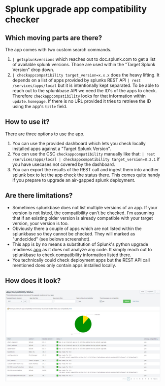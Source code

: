 # Splunk upgrade app compatibility checker

## Which moving parts are there?
The app comes with two custom search commands.
1. `| getsplunkversions` which reaches out to doc.splunk.com to get a list of available splunk versions.
    Those are used within the "Target Splunk Version" drop down.
2. `| checkappcompatibility target_version=x.x.x` does the heavy lifting. It depends on a list of
    apps provided by splunks REST API `| rest /services/apps/local` but it is intentionally kept separated.
    To be able to reach out to the splunkbase API we need the ID's of the apps to check. Therefore
    `checkappcompatibility` looks for that information within `update.homepage`. If there is no URL provided
    it tries to retrieve the ID using the app's `title` field.
    

## How to use it?
There are three options to use the app.
1. You can use the provided dashboard which lets you check locally installed apps against a "Target Splunk Version".
2. You can use the CSC `checkappcompatibility` manually like that: `| rest /services/apps/local | checkappcompatibility target_version=8.2.1`
   if you have usecases not covered by the dashboard.
3. You can export the results of the REST call and ingest them into another splunk box to let the app check the
   status there. This comes quite handy if you prepare to upgrade an air-gapped splunk deployment. 
 

## Are there limitations?
* Sometimes splunkbase does not list multiple versions of an app. If your version is not listed, the compatibility
  can't be checked. I'm assuming that if an existing older version is already compatible with your target version, your version is too.
* Obviously there a couple of apps which are not listed within the splunkbase so they cannot be checked. They will marked
  as "undecided" (see belows screenshot).
* This app is by no means a substitution of Splunk's python upgrade readiness [app](https://splunkbase.splunk.com/app/5483/)
  as it does not analyze any code. It simply reach out to splunkbase to check compatibility information listed there.
* You technically could check deployment apps but the REST API call mentioned does only contain apps installed locally.

## How does it look?
![screenshot](./static/screenshot.jpg)
